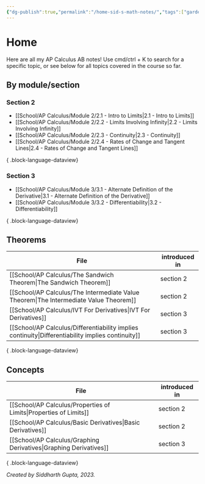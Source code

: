 ```yaml
---
{"dg-publish":true,"permalink":"/home-sid-s-math-notes/","tags":["gardenEntry"],"created":"","updated":""}
---
```


# **Home**
Here are all my AP Calculus AB notes! Use cmd/ctrl + K to search for a specific topic, or see below for all topics covered in the course so far.
## By module/section
### Section 2
- [[School/AP Calculus/Module 2/2.1 - Intro to Limits\|2.1 - Intro to Limits]]
- [[School/AP Calculus/Module 2/2.2 - Limits Involving Infinity\|2.2 - Limits Involving Infinity]]
- [[School/AP Calculus/Module 2/2.3 - Continuity\|2.3 - Continuity]]
- [[School/AP Calculus/Module 2/2.4 - Rates of Change and Tangent Lines\|2.4 - Rates of Change and Tangent Lines]]

{ .block-language-dataview}
### Section 3
- [[School/AP Calculus/Module 3/3.1 - Alternate Definition of the Derivative\|3.1 - Alternate Definition of the Derivative]]
- [[School/AP Calculus/Module 3/3.2 - Differentiability\|3.2 - Differentiability]]

{ .block-language-dataview}
## Theorems
| File                                                                                                 | introduced in |
| ---------------------------------------------------------------------------------------------------- | ------------- |
| [[School/AP Calculus/The Sandwich Theorem\|The Sandwich Theorem]]                                 | section 2     |
| [[School/AP Calculus/The Intermediate Value Theorem\|The Intermediate Value Theorem]]             | section 2     |
| [[School/AP Calculus/IVT For Derivatives\|IVT For Derivatives]]                                   | section 3     |
| [[School/AP Calculus/Differentiability implies continuity\|Differentiability implies continuity]] | section 3     |

{ .block-language-dataview}
## Concepts
| File                                                                 | introduced in |
| -------------------------------------------------------------------- | ------------- |
| [[School/AP Calculus/Properties of Limits\|Properties of Limits]] | section 2     |
| [[School/AP Calculus/Basic Derivatives\|Basic Derivatives]]       | section 2     |
| [[School/AP Calculus/Graphing Derivatives\|Graphing Derivatives]] | section 3     |

{ .block-language-dataview}

*Created by Siddharth Gupta, 2023.*


